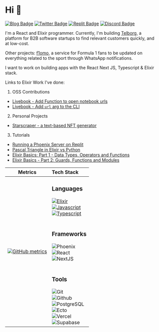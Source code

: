 # Hi 👋 

[![Blog Badge](https://img.shields.io/badge/-aar2dee2_programming_blog-orange?style=for-the-badge&labelColor=orange&logoColor=orange&link=https://aar2dee2.vercel.app/)](https://aar2dee2.vercel.app/)
[![Twitter Badge](https://img.shields.io/badge/-@aar2dee21-1ca0f1?style=flat&labelColor=white&logo=twitter&logoColor=1ca0f1&link=https://twitter.com/aar2dee21)](https://twitter.com/aar2dee21)
[![Replit Badge](https://img.shields.io/badge/-@aar2dee2-0c111c?style=flat&labelColor=white&logo=replit&logoColor=0c111c&link=https://replit.com/@aar2dee2)](https://replit.com/@aar2dee2)
[![Discord Badge](https://img.shields.io/badge/-@aar2dee2-4549ef?style=flat&labelColor=white&logo=discord&logoColor=4549ef&link=https://discordapp.com/users/779534893947289650/)](https://discordapp.com/users/779534893947289650/)

I'm a React and Elixir programmer. Currently, I'm building [Telborg](https://www.telborg.com/), a platform for B2B software startups to find relevant customers quickly, and at low-cost.

Other projects: [f1omo](https://www.f1omo.com/), a service for Formula 1 fans to be updated on everything related to the sport through WhatsApp notifications.

I want to work on building apps with the React Next JS, Typescript & Elixir stack. 

Links to Elixir Work I've done:

1. OSS Contributions
  - [Livebook - Add Function to open notebook urls](https://github.com/livebook-dev/livebook/pull/986)
  - [Livebook - Add `url` arg to the CLI](https://github.com/livebook-dev/livebook/pull/947)
2. Personal Projects
  - [Starscraper - a text-based NFT generator](https://github.com/aar2dee2/starscraper)
3. Tutorials
  - [Running a Phoenix Server on Replit](https://replit.com/talk/templates/Running-a-Phoenix-server-Elixir-on-Replit/143119)
  - [Pascal Triangle in Elixir vs Python](https://replit.com/talk/learn/Functional-Programming-Pascal-Triangle-in-Elixir-vs-OOP-in-Python/142432)
  - [Elixir Basics: Part 1 - Data Types, Operators and Functions](https://replit.com/talk/learn/Elixir-Basics-Part-1-Data-types-operators-functions/140488)
  - [Elixir Basics - Part 2: Guards, Functions and Modules](https://replit.com/talk/learn/Elixir-Basics-Part-2-Guards-Functions-and-Modules/142200)

| Metrics                             |          Tech Stack                 |
| :---------------------------------: | :--------------------------------- |
|[![GitHub metrics](https://metrics.lecoq.io/aar2dee2?languages=1&isocalendar=1&followup=1&pagespeed=1)](https://github.com/lowlighter/metrics) |<h3>Languages</h3> [![Elixir](https://img.shields.io/badge/Elixir-4B275F?style=for-the-badge&labelColor=white&logoColor=4b275f&logo=elixir)](https://elixir-lang.org/) <br/> [![Javascript](https://img.shields.io/badge/JavaScript-fbd70a?style=for-the-badge&labelColor=white&logo=javascript)](https://developer.mozilla.org/en-US/docs/Web/JavaScript) <br/> [![Typescript](https://img.shields.io/badge/Typescript-3178c6?style=for-the-badge&labelColor=white&logo=typescript)](https://www.typescriptlang.org/)  <br/><br/><h3>Frameworks</h3> ![Phoenix](https://img.shields.io/badge/Phoenix-FF6900?style=for-the-badge&labelColor=white&logoColor=ff6900&logo=phoenix) <br/> ![React](https://img.shields.io/badge/React-4AB7DA?style=for-the-badge&labelColor=white&logoColor=4ab7da&logo=react)  <br/> ![NextJS](https://img.shields.io/badge/NextJS-000?style=for-the-badge&labelColor=white&logoColor=000&logo=nextjs) <br/><br/><h3>Tools</h3> ![Git](https://img.shields.io/badge/-Git-ef351f?style=for-the-badge&labelColor=white&logoColor=ef351f&logo=git) <br/> ![Github](https://img.shields.io/badge/-GitHub-121519?style=for-the-badge&labelColor=white&logoColor=121519&logo=github) <br/> ![PostgreSQL](https://img.shields.io/badge/-PostgreSQL-28537e?style=for-the-badge&labelColor=white&logoColor=28537e&logo=postgresql) <br/> ![Ecto](https://img.shields.io/badge/-Ecto-67b635?style=for-the-badge&labelColor=white&logo=ecto)  <br/> ![Vercel](https://img.shields.io/badge/Vercel-000?style=for-the-badge&labelColor=white&logoColor=000&logo=vercel)  <br/> ![Supabase](https://img.shields.io/badge/Supabase-2da765?style=for-the-badge&labelColor=white&logoColor=2da765&logo=supabase) |

<!---
aar2dee2/aar2dee2 is a ✨ special ✨ repository because its `README.md` (this file) appears on your GitHub profile.
You can click the Preview link to take a look at your changes.
--->
